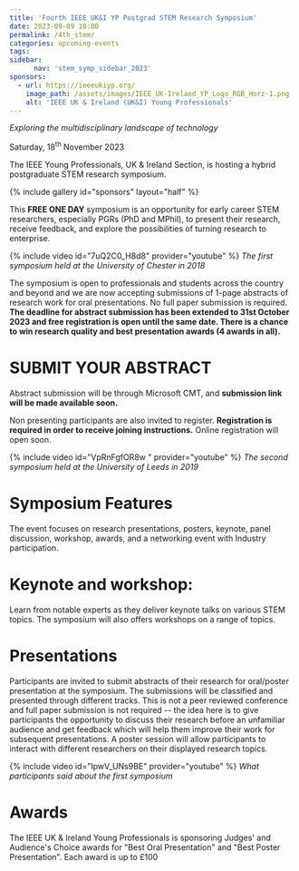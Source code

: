 ```yaml
---
title: 'Fourth IEEE UK&I YP Postgrad STEM Research Symposium'
date: 2023-09-09 10:00
permalink: /4th_stem/
categories: upcoming-events
tags:
sidebar:
      nav: 'stem_symp_sidebar_2023'
sponsors:
  - url: https://ieeeukiyp.org/
    image_path: /assets/images/IEEE_UK-Ireland_YP_Logo_RGB_Horz-1.png
    alt: 'IEEE UK & Ireland (UK&I) Young Professionals'
---
```


_Exploring the multidisciplinary landscape of technology_

Saturday, 18<sup>th</sup> November 2023

The IEEE Young Professionals, UK & Ireland Section, is hosting a hybrid postgraduate STEM research symposium.

{% include gallery id="sponsors" layout="half" %}

This **FREE ONE DAY** symposium is an opportunity for early career STEM researchers, especially PGRs (PhD and MPhil), to present their research, receive feedback, and explore the possibilities of turning research to enterprise.

{% include video id="7uQ2C0_H8d8" provider="youtube" %}
_The first symposium held at the University of Chester in 2018_

The symposium is open to professionals and students across the country and beyond and we are now accepting submissions of 1-page abstracts of research work for oral presentations. No full paper submission is required. **The deadline for abstract submission has been extended to 31st October 2023 and free registration is open until the same date. There is a chance to win research quality and best presentation awards (4 awards in all).**

# SUBMIT YOUR ABSTRACT

Abstract submission will be through Microsoft CMT, and **submission link will be made available soon.**

Non presenting participants are also invited to register. **Registration is required in order to receive joining instructions.** Online registration will open soon.


{% include video id="VpRnFgfOR8w " provider="youtube" %}
_The second symposium held at the University of Leeds in 2019_

# Symposium Features

The event focuses on research presentations, posters, keynote, panel discussion, workshop, awards, and a networking event with Industry participation.

# Keynote and workshop:

Learn from notable experts as they deliver keynote talks on various STEM topics. The symposium will also offers workshops on a range of topics.

# Presentations

Participants are invited to submit abstracts of their research for oral/poster presentation at the symposium. The submissions will be classified and presented through different tracks. This is not a peer reviewed conference and full paper submission is not required -- the idea here is to give participants the opportunity to discuss their research before an unfamiliar audience and get feedback which will help them improve their work for subsequent presentations. A poster session will allow participants to interact with different researchers on their displayed research topics.

{% include video id="IpwV_UNs9BE" provider="youtube" %}
_What participants said about the first symposium_


# Awards

The IEEE UK & Ireland Young Professionals is sponsoring Judges' and Audience's Choice awards for "Best Oral Presentation" and "Best Poster Presentation". Each award is up to £100
